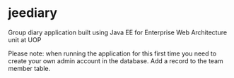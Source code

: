 # jeediary
Group diary application built using Java EE for Enterprise Web Architecture unit at UOP


Please note: when running the application for this first time you need to create your own admin account in the database. Add a record to the team member table.

